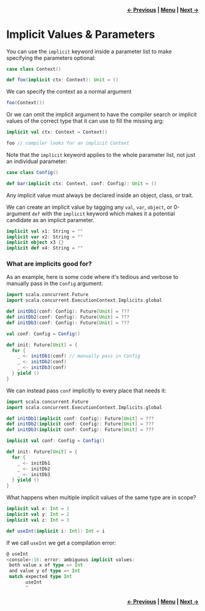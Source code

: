 <h4 align="right">
    <a href="../_0_basics/lesson0.md">← Previous</a> |
    <a href="../../../../README.md">Menu</a> |
    <a href="lesson1_2_conversions.md">Next →</a>
</h4>

<h1>Implicit Values & Parameters</h1>

You can use the `implicit` keyword inside a parameter list to make specifying the parameters optional:

```scala
case class Context()

def foo(implicit ctx: Context): Unit = ()
```

We can specify the context as a normal argument

```scala
foo(Context())
```

Or we can omit the implicit argument to have the compiler search or implicit values of the correct type that it can use 
to fill the missing arg:

```scala
implicit val ctx: Context = Context()

foo // compiler looks for an implicit Context
```

Note that the `implicit` keyword applies to the whole parameter list, not just an individual parameter:

```scala
case class Config()

def bar(implicit ctx: Context, conf: Config): Unit = ()
```

Any implicit value must always be declared inside an object, class, or trait.

We can create an implicit value by tagging any `val`, `var`, `object`, or 0-argument `def` with the `implicit` keyword 
which makes it a potential candidate as an implicit parameter.

```scala
implicit val x1: String = ""
implicit var x2: String = ""
implicit object x3 {}
implicit def x4: String = ""
```

<h3>What are implicits good for?</h3>

As an example, here is some code where it's tedious and verbose to manually pass in the `Config` argument:


```scala
import scala.concurrent.Future
import scala.concurrent.ExecutionContext.Implicits.global

def initDb1(conf: Config): Future[Unit] = ???
def initDb2(conf: Config): Future[Unit] = ???
def initDb3(conf: Config): Future[Unit] = ???

val conf: Config = Config()

def init: Future[Unit] = {
  for {
    _ <- initDb1(conf) // manually pass in Config
    _ <- initDb2(conf)
    _ <- initDb3(conf)
  } yield ()
}
```

We can instead pass `conf` implicitly to every place that needs it:

```scala
import scala.concurrent.Future
import scala.concurrent.ExecutionContext.Implicits.global

def initDb1(implicit conf: Config): Future[Unit] = ???
def initDb2(implicit conf: Config): Future[Unit] = ???
def initDb3(implicit conf: Config): Future[Unit] = ???

implicit val conf: Config = Config()

def init: Future[Unit] = {
  for {
    _ <- initDb1
    _ <- initDb2
    _ <- initDb3
  } yield ()
}
```

What happens when multiple implicit values of the same type are in scope?

```scala
implicit val x: Int = 1
implicit val y: Int = 2
implicit val z: Int = 3

def useInt(implicit i: Int): Int = i
```

If we call `useInt` we get a compilation error:

```scala
@ useInt
<console>:16: error: ambiguous implicit values:
 both value x of type => Int
 and value y of type => Int
 match expected type Int
       useInt
       ^
```

<h4 align="right">
    <a href="../_0_basics/lesson0.md">← Previous</a> |
    <a href="../../../../README.md">Menu</a> |
    <a href="lesson1_2_conversions.md">Next →</a>
</h4>